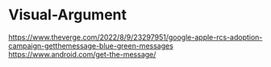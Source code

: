 # Visual-Argument

https://www.theverge.com/2022/8/9/23297951/google-apple-rcs-adoption-campaign-getthemessage-blue-green-messages
https://www.android.com/get-the-message/
